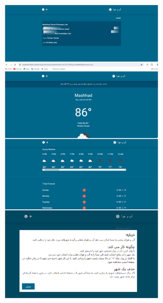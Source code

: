 ![My animated logo](src/assets/1.PNG)
![My animated logo](src/assets/2.PNG)
![My animated logo](src/assets/3.PNG)
![My animated logo](src/assets/4.PNG)
